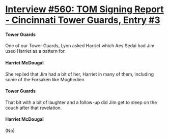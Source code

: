 # [Interview #560: TOM Signing Report - Cincinnati Tower Guards, Entry #3](https://www.theoryland.com/intvmain.php?i=560#3)

#### Tower Guards

One of our Tower Guards, Lynn asked Harriet which Aes Sedai had Jim used Harriet as a pattern for.

#### Harriet McDougal

She replied that Jim had a bit of her, Harriet in many of them, including some of the Forsaken like Moghedien.

#### Tower Guards

That bit with a bit of laughter and a follow-up did Jim get to sleep on the couch after that revelation.

#### Harriet McDougal

(No)

